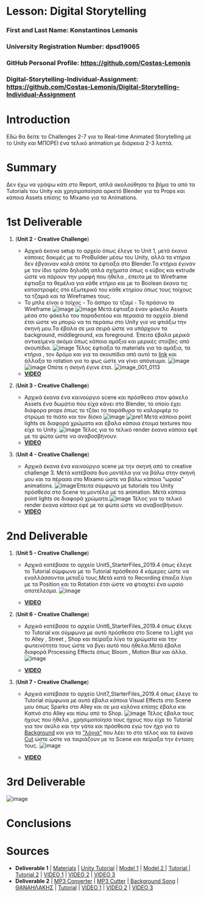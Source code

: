 # Lesson: Digital Storytelling

### First and Last Name: Konstantinos Lemonis
### University Registration Number: dpsd19065
### GitHub Personal Profile: https://github.com/Costas-Lemonis
### Digital-Storytelling-Individual-Assignment: https://github.com/Costas-Lemonis/Digital-Storytelling-Individual-Assignment

# Introduction
Εδώ θα δείτε το Challenges 2-7 για το Real-time Animated Storytelling με το Unity και ΜΠΟΡΕΙ ένα τελικό animation με διάρκεια 2-3 λεπτά.

# Summary
Δεν έχω να γράψω κάτι  στο Report, απλά ακολούθησα τα βήμα τα από τα Tutorials του Unity και χρησιμοποίησα αρκετό Blender για τα Props και κάποια Assets επίσης το Mixamo για τα Animations.
# 1st Deliverable
1. (**Unit 2 - Creative Challenge**) 
   - Αρχικά έκανα setup το αρχείο όπως έλεγε το Unit 1, μετά έκανα κάποιες δοκιμές με το ProBuilder μέσω του Unity, αλλά τα κτήρια δεν έβγαιναν καλά οπότε τα έφτιαξα στο Blender.Τα κτήρια έγιναν με τον ίδιο τρόπο δηλαδή απλά σχήματα όπως ο κύβος και extrude ώστε να πάρουν την μορφή που ήθελα , έπειτα με το Wireframe έφτιαξα τα θεμέλια για κάθε κτήριο και με το Boolean έκανα τις καταστροφές στο εξωτερικό του κάθε κτηρίου όπως τους τοίχους τα τζαμιά και τα Wireframes τους.
   - Το μπλε είναι ο τοίχος - Το άσπρο  το τζαμί - Το πράσινο το Wireframe ![image](https://user-images.githubusercontent.com/100446886/225607529-240db9d5-8643-48f3-9c8a-51feb861617e.png) ![image](https://user-images.githubusercontent.com/100446886/225610564-fa793e8c-102c-4bdf-8f34-1748ce0bc689.png) Μετά έφτιαξα έναν φάκελο Assets μέσα στο φάκελο του παραδοτέου και περασιά τα αρχεία .blend έτσι ώστε να μπορώ να τα περάσω στο Unity για να φτιάξω την σκηνή μου.Τα έβαλα σε μια σειρά ώστε να υπάρχουν τα background, middleground, και foreground. Έπειτα έβαλα μερικά αντικείμενα ακόμα όπως κάποια αμάξια και μερικές στοίβες από σκουπίδια. ![image](https://user-images.githubusercontent.com/100446886/225621600-64ec6ef0-b382-4da5-a186-fb889743ff36.png) Τέλος έφτιαξα τα materials για τα αμάξια, τα κτήρια , τον δρόμο και για τα σκουπίδια από αυτό το [link]( https://learn.unity.com/tutorial/creating-physically-based-materials-unity-2019-3#) και άλλαξα το rotation για το φως ώστε να γίνει απόγευμα. ![image](https://user-images.githubusercontent.com/100446886/225623003-4dd9a9a8-e30a-4a78-9fe3-d72b0ca141b0.png) ![image](https://user-images.githubusercontent.com/100446886/225623501-5752901b-c6ac-480b-9537-c982d1061da1.png) Οπότε η σκηνή έγινε έτσι. ![image_001_0113](https://user-images.githubusercontent.com/100446886/225623869-ba80067e-5feb-45d8-a479-6a67b388f08a.jpg)
   - **[VIDEO](https://www.youtube.com/watch?v=HFKrNcondeE)**
   
2. (**Unit 3 - Creative Challenge**)
   - Αρχικά έκανα ένα καινούργιο scene και πρόσθεσα στον φάκελο Assets ένα δωμάτιο που είχα κάνει στο Blender, το οποίο έχει διάφορα props όπως το τζάκι τα παράθυρα το καλοριφέρ το στρώμα  το πιάτο και τον δίσκο ![image](https://user-images.githubusercontent.com/100446886/227399448-939895d1-6f7e-43fb-8a99-da5f7ae8cb92.png)
 ![pre1](https://user-images.githubusercontent.com/100446886/226064415-0a96636c-45f0-4c38-9e7d-cdce9ef615c4.png) Μετά κάποια point lights σε διαφορά χρώματα και έβαλα κάποια έτοιμα textures που είχε το Unity. ![image](https://user-images.githubusercontent.com/100446886/226064578-ff4496fc-82ef-4103-a1d2-49ae2e446929.png) Τέλος για το τελικό render έκανα κάποια εφέ με τα φώτα ώστε να αναβοσβήνουν.
   - **[VIDEO](https://www.youtube.com/watch?v=zHCGdm5mJUo)**


3. (**Unit 4 - Creative Challenge**)
   - Αρχικά έκανα ένα καινούργιο scene με την σκηνή από το creative challenge 3. Μετά κατέβασα δυο μοντέλα για να βάλω στην σκηνή μου και τα πέρασα στο Mixamo ώστε να βάλω κάποια  “ωραία” animations. ![image](https://user-images.githubusercontent.com/100446886/226063234-b68a8657-d9fd-4f7a-8e5c-5080937b0e23.png)Έπειτα σύμφωνα με tutorials του Unity πρόσθεσα στο Scene τα μοντέλα με τα animation. Μετά κάποια point lights σε διαφορά χρώματα.![image](https://user-images.githubusercontent.com/100446886/226063915-599a754d-902c-47be-a56e-752c4f5f2e7a.png) Τέλος για το τελικό render έκανα κάποια εφέ με τα φώτα ώστε να αναβοσβήνουν.
   - **[VIDEO](https://www.youtube.com/watch?v=MrDuVcbp_Ws)**

# 2nd Deliverable
1. (**Unit 5 - Creative Challenge**) 
   - Αρχικά κατέβασα το αρχείο Unit5_StarterFiles_2019.4 όπως έλεγε το Tutorial σύμφωνα με το Tutorial πρόσθεσα 4 κάμερες ώστε να εναλλάσσονται μεταξύ τους.Μετά κατά το Recording έπαιξα λίγο με τα Position και τα Rotation έτσι ώστε να φτιαχτεί ένα ωραίο αποτέλεσμα.
   ![image](https://user-images.githubusercontent.com/100446886/227391239-4dd312c9-fb5e-455f-acbd-14f80250c598.png)

   - **[VIDEO](https://www.youtube.com/watch?v=syXEjVdY_Cw)**
   
2. (**Unit 6 - Creative Challenge**)
   - Αρχικά κατέβασα το αρχείο Unit6_StarterFiles_2019.4 όπως έλεγε το Tutorial και σύμφωνα με αυτό πρόσθεσα στο Scene τα Light για το Alley , Street , Shop και πείραξα λίγο τα χρώματα και την φωτεινότητα τους ώστε να βγει αυτό που ήθελα.Μετά έβαλα διαφορά Processing Effects όπως Bloom , Motion Blur και άλλα.
   ![image](https://user-images.githubusercontent.com/100446886/227392367-1fb5adc0-f892-4682-afe9-83a868ce5243.png)

   - **[VIDEO](https://www.youtube.com/watch?v=yA9XOMyBEYE)**


3. (**Unit 7 - Creative Challenge**)
   - Αρχικά κατέβασα το αρχείο Unit7_StarterFiles_2019.4 όπως έλεγε το Tutorial σύμφωνα με αυτό έβαλα κάποια Visual Effects στο Scene μου όπως Sparks στο Alley και σε μια κολόνα επίσης έβαλα και Καπνό στο Alley και πίσω από το Shop. ![image](https://user-images.githubusercontent.com/100446886/227394164-d1145efb-1b13-4afe-be47-7f6453c9d4d5.png) Τέλος έβαλα τους ήχους που ήθελα , χρησιμοποίησα τους ήχους που είχε το Tutorial για τον σκύλο και την γάτα και πρόσθεσα εγώ τον ήχο για το [Background]( https://www.youtube.com/watch?v=mw2kKyJu9gY) και για τα [“λόγια”](https://www.youtube.com/watch?v=a3wv7yjWZWQ) που λέει το στο τέλος και τα έκανα [Cut]( https://mp3cut.net/) ώστε ώστε να ταιριάζουν με το Scene και πείραξα την ένταση τους. ![image](https://user-images.githubusercontent.com/100446886/227395506-5419324b-c4b3-4ac1-b265-62b20494b013.png)


   - **[VIDEO](https://www.youtube.com/watch?v=wuly7GNDj6w)**


# 3rd Deliverable 
![image](https://user-images.githubusercontent.com/100446886/227401304-05784012-957e-4374-8150-510c516e9590.png)


# Conclusions


# Sources
- **Deliverable 1** | [Materials](https://learn.unity.com/tutorial/creating-physically-based-materials-unity-2019-3#) | [Unity Tutorial](https://learn.unity.com/project/unit-2-realtime-previsualization?uv=2019.4&courseId=5ee00851edbc2a0022274f75) | [Model 1](https://sketchfab.com/3d-models/the-last-of-us-bloater-6b87499104e54ec1a480a495613d349f) | [Model 2 ](https://sketchfab.com/3d-models/gimli-86f314ff66704184853d2e53e2559978) | [Tutorial   ](https://learn.unity.com/project/unit-3-environment-modeling-set-dressing-in-unity?uv=2019.4&courseId=5ee00851edbc2a0022274f75) | [Tutorial 2](https://learn.unity.com/project/unit-4-creating-an-animatic-a-preliminary-version-of-an-animation?uv=2019.4&courseId=5ee00851edbc2a0022274f75) | [VIDEO 1](https://www.youtube.com/watch?v=HFKrNcondeE) | [VIDEO 2](https://www.youtube.com/watch?v=zHCGdm5mJUo) | [VIDEO 3](https://www.youtube.com/watch?v=MrDuVcbp_Ws)
- **Deliverable 2** | [MP3 Converter](https://www.easymp3converter.org/) | [MP3 Cutter](https://mp3cut.net/) | [Background Song](https://www.youtube.com/watch?v=mw2kKyJu9gY) | [ΘΑΝΑΗΛΑΚΗΣ](https://www.youtube.com/watch?v=a3wv7yjWZWQ) | [Tutorial](https://learn.unity.com/project/unit-5-create-compelling-shots-using-virtual-cameras?uv=2019.4&courseId=5ee00851edbc2a0022274f75) | [VIDEO 1](https://www.youtube.com/watch?v=syXEjVdY_Cw) | [VIDEO 2](https://www.youtube.com/watch?v=yA9XOMyBEYE) | [VIDEO 3](https://www.youtube.com/watch?v=wuly7GNDj6w)

